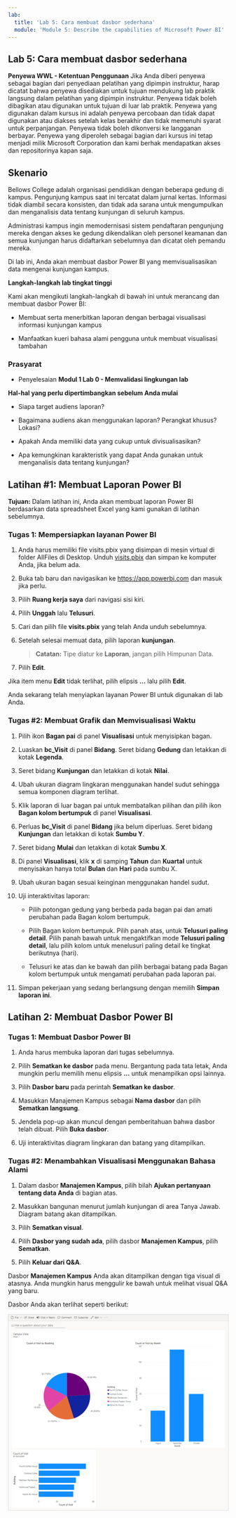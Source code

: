 ```yaml
---
lab:
  title: 'Lab 5: Cara membuat dasbor sederhana'
  module: 'Module 5: Describe the capabilities of Microsoft Power BI'
---
```


## Lab 5: Cara membuat dasbor sederhana

**Penyewa WWL - Ketentuan Penggunaan** Jika Anda diberi penyewa sebagai bagian dari penyediaan pelatihan yang dipimpin instruktur, harap dicatat bahwa penyewa disediakan untuk tujuan mendukung lab praktik langsung dalam pelatihan yang dipimpin instruktur. Penyewa tidak boleh dibagikan atau digunakan untuk tujuan di luar lab praktik. Penyewa yang digunakan dalam kursus ini adalah penyewa percobaan dan tidak dapat digunakan atau diakses setelah kelas berakhir dan tidak memenuhi syarat untuk perpanjangan. Penyewa tidak boleh dikonversi ke langganan berbayar. Penyewa yang diperoleh sebagai bagian dari kursus ini tetap menjadi milik Microsoft Corporation dan kami berhak mendapatkan akses dan repositorinya kapan saja. 

## Skenario

Bellows College adalah organisasi pendidikan dengan beberapa gedung di kampus. Pengunjung kampus saat ini tercatat dalam jurnal kertas. Informasi tidak diambil secara konsisten, dan tidak ada sarana untuk mengumpulkan dan menganalisis data tentang kunjungan di seluruh kampus.

Administrasi kampus ingin memodernisasi sistem pendaftaran pengunjung mereka dengan akses ke gedung dikendalikan oleh personel keamanan dan semua kunjungan harus didaftarkan sebelumnya dan dicatat oleh pemandu mereka.

Di lab ini, Anda akan membuat dasbor Power BI yang memvisualisasikan data mengenai kunjungan kampus.

**Langkah-langkah lab tingkat tinggi**

Kami akan mengikuti langkah-langkah di bawah ini untuk merancang dan membuat dasbor Power BI:

- Membuat serta menerbitkan laporan dengan berbagai visualisasi informasi kunjungan kampus

- Manfaatkan kueri bahasa alami pengguna untuk membuat visualisasi tambahan

### Prasyarat

- Penyelesaian **Modul 1 Lab 0 - Memvalidasi lingkungan lab**

**Hal-hal yang perlu dipertimbangkan sebelum Anda mulai**

- Siapa target audiens laporan?

- Bagaimana audiens akan menggunakan laporan? Perangkat khusus? Lokasi?

- Apakah Anda memiliki data yang cukup untuk divisualisasikan?

- Apa kemungkinan karakteristik yang dapat Anda gunakan untuk menganalisis data tentang kunjungan?

## Latihan #1: Membuat Laporan Power BI

**Tujuan:** Dalam latihan ini, Anda akan membuat laporan Power BI berdasarkan data spreadsheet Excel yang kami gunakan di latihan sebelumnya.

### Tugas 1: Mempersiapkan layanan Power BI

1. Anda harus memiliki file visits.pbix yang disimpan di mesin virtual di folder AllFiles di Desktop. Unduh [visits.pbix](https://github.com/MicrosoftLearning/PL-900-Microsoft-Power-Platform-Fundamentals/raw/master/Allfiles/visits.pbix) dan simpan ke komputer Anda, jika belum ada.

1. Buka tab baru dan navigasikan ke https://app.powerbi.com dan masuk jika perlu.

1. Pilih **Ruang kerja saya** dari navigasi sisi kiri.

1. Pilih **Unggah** lalu **Telusuri**.

1. Cari dan pilih file **visits.pbix** yang telah Anda unduh sebelumnya.

1. Setelah selesai memuat data, pilih laporan **kunjungan**.

    >**Catatan:** Tipe diatur ke **Laporan**, jangan pilih Himpunan Data.

1. Pilih **Edit**.

Jika item menu **Edit** tidak terlihat, pilih elipsis **...** lalu pilih **Edit**.

Anda sekarang telah menyiapkan layanan Power BI untuk digunakan di lab Anda.

### Tugas #2: Membuat Grafik dan Memvisualisasi Waktu

1. Pilih ikon **Bagan pai** di panel **Visualisasi** untuk menyisipkan bagan.

1. Luaskan **bc_Visit** di panel **Bidang**. Seret bidang **Gedung** dan letakkan di kotak **Legenda**.

1. Seret bidang **Kunjungan** dan letakkan di kotak **Nilai**.

1. Ubah ukuran diagram lingkaran menggunakan handel sudut sehingga semua komponen diagram terlihat.

1. Klik laporan di luar bagan pai untuk membatalkan pilihan dan pilih ikon **Bagan kolom bertumpuk** di panel **Visualisasi**.

1. Perluas **bc_Visit** di panel **Bidang** jika belum diperluas. Seret bidang **Kunjungan** dan letakkan di kotak **Sumbu Y**.

1. Seret bidang **Mulai** dan letakkan di kotak **Sumbu X**.

1. Di panel **Visualisasi**, klik **x** di samping **Tahun** dan **Kuartal** untuk menyisakan hanya total **Bulan** dan **Hari** pada sumbu X.

1. Ubah ukuran bagan sesuai keinginan menggunakan handel sudut.

1. Uji interaktivitas laporan:

    - Pilih potongan gedung yang berbeda pada bagan pai dan amati perubahan pada Bagan kolom bertumpuk.

    - Pilih Bagan kolom bertumpuk. Pilih panah atas, untuk **Telusuri paling detail**. Pilih panah bawah untuk mengaktifkan mode **Telusuri paling detail**, lalu pilih kolom untuk menelusuri paling detail ke tingkat berikutnya (hari).

    - Telusuri ke atas dan ke bawah dan pilih berbagai batang pada Bagan kolom bertumpuk untuk mengamati perubahan pada laporan pai.

1. Simpan pekerjaan yang sedang berlangsung dengan memilih **Simpan laporan ini**.

## Latihan 2: Membuat Dasbor Power BI

### Tugas 1: Membuat Dasbor Power BI

1. Anda harus membuka laporan dari tugas sebelumnya.

1. Pilih **Sematkan ke dasbor** pada menu. Bergantung pada tata letak, Anda mungkin perlu memilih menu elipsis **...** untuk menampilkan opsi lainnya.

1. Pilih **Dasbor baru** pada perintah **Sematkan ke dasbor**.

1. Masukkan Manajemen Kampus sebagai **Nama dasbor** dan pilih **Sematkan langsung**.

1. Jendela pop-up akan muncul dengan pemberitahuan bahwa dasbor telah dibuat. Pilih **Buka dasbor**.

1. Uji interaktivitas diagram lingkaran dan batang yang ditampilkan.

### Tugas #2: Menambahkan Visualisasi Menggunakan Bahasa Alami

1. Dalam dasbor **Manajemen Kampus**, pilih bilah **Ajukan pertanyaan tentang data Anda** di bagian atas.

1. Masukkan bangunan menurut jumlah kunjungan di area Tanya Jawab. Diagram batang akan ditampilkan.

1. Pilih **Sematkan visual**.

1. Pilih **Dasbor yang sudah ada**, pilih dasbor **Manajemen Kampus**, pilih **Sematkan**.

1. Pilih **Keluar dari Q&amp;A**.

Dasbor **Manajemen Kampus** Anda akan ditampilkan dengan tiga visual di atasnya. Anda mungkin harus menggulir ke bawah untuk melihat visual Q&A yang baru.

Dasbor Anda akan terlihat seperti berikut:

[![Cuplikan layar dasbor yang baru saja dibuat](media/lab-5-power-bi-01.png)](https://github.com/MicrosoftLearning/PL-900-Microsoft-Power-Platform-Fundamentals/blob/master/Instructions/Labs/media/5-powerbi-result.png)

 
